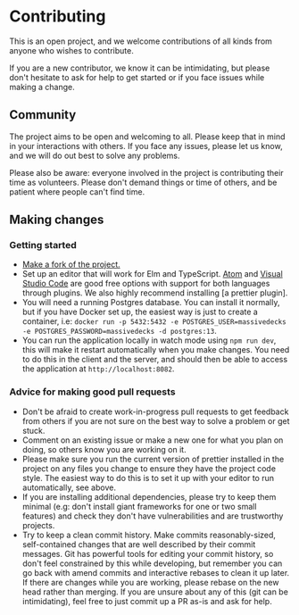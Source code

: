 # Contributing

This is an open project, and we welcome contributions of all kinds from anyone who wishes to contribute.

If you are a new contributor, we know it can be intimidating, but please don't hesitate to ask for help to get started 
or if you face issues while making a change.

## Community

The project aims to be open and welcoming to all. Please keep that in mind in your interactions with others. If you 
face any issues, please let us know, and we will do out best to solve any problems.

Please also be aware: everyone involved in the project is contributing their time as volunteers. Please don't demand 
things or time of others, and be patient where people can't find time. 

## Making changes

### Getting started

 - [Make a fork of the project.][github-forking] 
 - Set up an editor that will work for Elm and TypeScript. [Atom][atom] and [Visual Studio Code][vs-code] are good free 
   options with support for both languages through plugins. We also highly recommend installing [a prettier plugin].
 - You will need a running Postgres database. You can install it normally, but if you have Docker set up, the easiest 
   way is just to create a container, i.e: 
   `docker run -p 5432:5432 -e POSTGRES_USER=massivedecks -e POSTGRES_PASSWORD=massivedecks -d postgres:13`. 
 - You can run the application locally in watch mode using `npm run dev`, this will make it restart automatically when 
   you make changes. You need to do this in the client and the server, and should then be able to access the application 
   at `http://localhost:8082`.
 
[github-forking]: https://docs.github.com/en/free-pro-team@latest/github/getting-started-with-github/fork-a-repo
[atom]: https://atom.io/
[vs-code]: https://code.visualstudio.com/
[prettier-plugin]: https://prettier.io/docs/en/editors.html

### Advice for making good pull requests

 - Don't be afraid to create work-in-progress pull requests to get feedback from others if you are not sure on the best 
   way to solve a problem or get stuck.
 - Comment on an existing issue or make a new one for what you plan on doing, so others know you are working on it.
 - Please make sure you run the current version of prettier installed in the project on any files you change to 
   ensure they have the project code style. The easiest way to do this is to set it up with your editor to run 
   automatically, see above.
 - If you are installing additional dependencies, please try to keep them minimal (e.g: don't install giant frameworks 
   for one or two small features) and check they don't have vulnerabilities and are trustworthy projects.
 - Try to keep a clean commit history. Make commits reasonably-sized, self-contained changes that are well described by 
   their commit messages. Git has powerful tools for editing your commit history, so don't feel constrained by this 
   while developing, but remember you can go back with amend commits and interactive rebases to clean it up later. 
   If there are changes while you are working, please rebase on the new head rather than merging. If you are unsure 
   about any of this (git can be intimidating), feel free to just commit up a PR as-is and ask for help.

